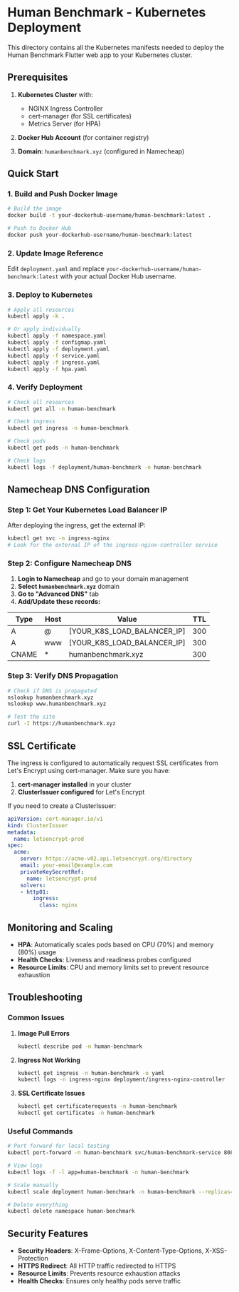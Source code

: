 # Human Benchmark - Kubernetes Deployment

This directory contains all the Kubernetes manifests needed to deploy the Human Benchmark Flutter web app to your Kubernetes cluster.

## Prerequisites

1. **Kubernetes Cluster** with:
   - NGINX Ingress Controller
   - cert-manager (for SSL certificates)
   - Metrics Server (for HPA)

2. **Docker Hub Account** (for container registry)

3. **Domain**: `humanbenchmark.xyz` (configured in Namecheap)

## Quick Start

### 1. Build and Push Docker Image

```bash
# Build the image
docker build -t your-dockerhub-username/human-benchmark:latest .

# Push to Docker Hub
docker push your-dockerhub-username/human-benchmark:latest
```

### 2. Update Image Reference

Edit `deployment.yaml` and replace `your-dockerhub-username/human-benchmark:latest` with your actual Docker Hub username.

### 3. Deploy to Kubernetes

```bash
# Apply all resources
kubectl apply -k .

# Or apply individually
kubectl apply -f namespace.yaml
kubectl apply -f configmap.yaml
kubectl apply -f deployment.yaml
kubectl apply -f service.yaml
kubectl apply -f ingress.yaml
kubectl apply -f hpa.yaml
```

### 4. Verify Deployment

```bash
# Check all resources
kubectl get all -n human-benchmark

# Check ingress
kubectl get ingress -n human-benchmark

# Check pods
kubectl get pods -n human-benchmark

# Check logs
kubectl logs -f deployment/human-benchmark -n human-benchmark
```

## Namecheap DNS Configuration

### Step 1: Get Your Kubernetes Load Balancer IP

After deploying the ingress, get the external IP:

```bash
kubectl get svc -n ingress-nginx
# Look for the external IP of the ingress-nginx-controller service
```

### Step 2: Configure Namecheap DNS

1. **Login to Namecheap** and go to your domain management
2. **Select `humanbenchmark.xyz`** domain
3. **Go to "Advanced DNS"** tab
4. **Add/Update these records:**

| Type | Host | Value | TTL |
|------|------|-------|-----|
| A | @ | [YOUR_K8S_LOAD_BALANCER_IP] | 300 |
| A | www | [YOUR_K8S_LOAD_BALANCER_IP] | 300 |
| CNAME | * | humanbenchmark.xyz | 300 |

### Step 3: Verify DNS Propagation

```bash
# Check if DNS is propagated
nslookup humanbenchmark.xyz
nslookup www.humanbenchmark.xyz

# Test the site
curl -I https://humanbenchmark.xyz
```

## SSL Certificate

The ingress is configured to automatically request SSL certificates from Let's Encrypt using cert-manager. Make sure you have:

1. **cert-manager installed** in your cluster
2. **ClusterIssuer configured** for Let's Encrypt

If you need to create a ClusterIssuer:

```yaml
apiVersion: cert-manager.io/v1
kind: ClusterIssuer
metadata:
  name: letsencrypt-prod
spec:
  acme:
    server: https://acme-v02.api.letsencrypt.org/directory
    email: your-email@example.com
    privateKeySecretRef:
      name: letsencrypt-prod
    solvers:
    - http01:
        ingress:
          class: nginx
```

## Monitoring and Scaling

- **HPA**: Automatically scales pods based on CPU (70%) and memory (80%) usage
- **Health Checks**: Liveness and readiness probes configured
- **Resource Limits**: CPU and memory limits set to prevent resource exhaustion

## Troubleshooting

### Common Issues

1. **Image Pull Errors**
   ```bash
   kubectl describe pod -n human-benchmark
   ```

2. **Ingress Not Working**
   ```bash
   kubectl get ingress -n human-benchmark -o yaml
   kubectl logs -n ingress-nginx deployment/ingress-nginx-controller
   ```

3. **SSL Certificate Issues**
   ```bash
   kubectl get certificaterequests -n human-benchmark
   kubectl get certificates -n human-benchmark
   ```

### Useful Commands

```bash
# Port forward for local testing
kubectl port-forward -n human-benchmark svc/human-benchmark-service 8080:80

# View logs
kubectl logs -f -l app=human-benchmark -n human-benchmark

# Scale manually
kubectl scale deployment human-benchmark -n human-benchmark --replicas=5

# Delete everything
kubectl delete namespace human-benchmark
```

## Security Features

- **Security Headers**: X-Frame-Options, X-Content-Type-Options, X-XSS-Protection
- **HTTPS Redirect**: All HTTP traffic redirected to HTTPS
- **Resource Limits**: Prevents resource exhaustion attacks
- **Health Checks**: Ensures only healthy pods serve traffic
